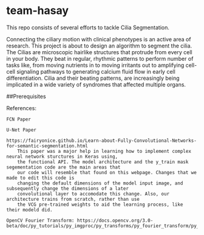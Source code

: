 # team-hasay

This repo consists of several efforts to tackle Cilia Segmentation. 

Connecting the ciliary motion with clinical phenotypes is an active area of research. This project is about to design an algorithm to segment the cilia. The Cilias are microscopic hairlike structures that protrude from every cell in your body. They beat in regular, rhythmic patterns to perform number of tasks like, from moving nutrients in to moving irritants out to amplifying cell-cell signaling pathways to generating calcium fluid flow in early cell differentiation. Cilia and their beating patterns, are increasingly being implicated in a wide variety of syndromes that affected multiple organs.

##Prerequisites

References:

	FCN Paper

	U-Net Paper

	https://fairyonice.github.io/Learn-about-Fully-Convolutional-Networks-for-semantic-segmentation.html
		This paper was a major help in learning how to implement complex neural network sturctures in Keras using,
		the functional API. The model architecture and the y_train mask segementation code are the main areas that
		our code will resemble that found on this webpage. Changes that we made to edit this code is  
		changing the default dimensions of the model input image, and subsequently change the dimensions of a later
		convolutional layer to accomodate this change. Also, our architecture trains from scratch, rather than use
		the VCG pre-trained weights to aid the learning process, like their modeld did.

	OpenCV Fourier Transform: https://docs.opencv.org/3.0-beta/doc/py_tutorials/py_imgproc/py_transforms/py_fourier_transform/py_fourier_transform.html

